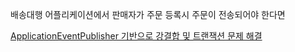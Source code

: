 
배송대행 어플리케이션에서 판매자가 주문 등록시 주문이 전송되어야 한다면 


 




[ApplicationEventPublisher 기반으로 강결합 및 트랜잭션 문제 해결](https://cheese10yun.github.io/event-transaction/)
